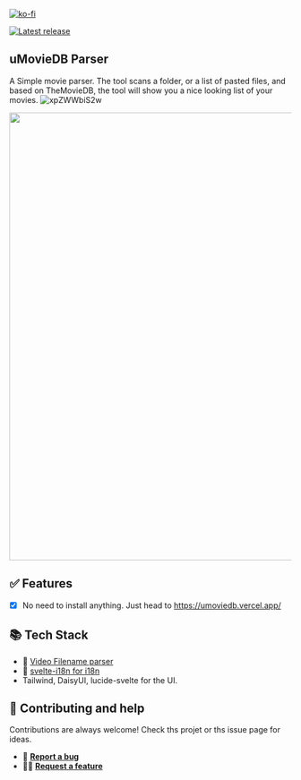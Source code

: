

[![ko-fi](https://ko-fi.com/img/githubbutton_sm.svg)](https://ko-fi.com/B0B2KV8WP)


  <a href="https://github.com/abdelkader/vCardEditor/releases/latest/download/vCardEditor.exe"><img src="https://camo.githubusercontent.com/d83fa798b621f1e112646fcc4aa74fff1ff6a8b22f5fc1da5ed8f79ddb4a51cb/68747470733a2f2f62616467656e2e6e65742f6769746875622f72656c656173652f4e61657265656e2f5374726170646f776e2e6a73" alt="Latest release" data-canonical-src="https://badgen.net/github/release/Naereen/Strapdown.js" style="max-width: 100%;"></a>




## uMovieDB Parser
A Simple movie parser. The tool scans a folder, or a list of pasted files, and based on TheMovieDB, the tool will show you a nice looking list of your movies.
![xpZWWbiS2w](https://github.com/user-attachments/assets/b658b4e1-c6da-40cb-8d53-ac094bc13e78)

<p align="center"><img src="https://user-images.githubusercontent.com/169070/236289228-106c1489-e01d-400c-968e-92d3e2be74ab.png" width="800"></p>


## ✅ Features
- [x] No need to install anything. Just head to https://umoviedb.vercel.app/


## 📚 Tech Stack

 - 🧰 [Video Filename parser](https://www.npmjs.com/package/@ctrl/video-filename-parser)
 - 📖 [svelte-i18n for i18n](https://github.com/kaisermann/svelte-i18n)
 - Tailwind, DaisyUI, lucide-svelte for the UI.
 


## 👷 Contributing and help
Contributions are always welcome! Check ths projet or ths issue page for ideas.
- 📝 [**Report a bug**](https://github.com/abdelkader/vCardEditor/issues)
- 🙋‍♀️ [**Request a feature**](https://github.com/abdelkader/vCardEditor/discussions)